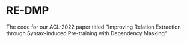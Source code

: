 # RE-DMP
The code for our ACL-2022 paper titled "Improving Relation Extraction through Syntax-induced Pre-training with Dependency Masking"
